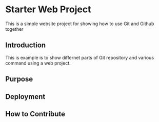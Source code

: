 # Starter Web Project

This is a simple website project for showing how to use Git and Github together

## Introduction

This is example is to show differnet parts of Git repository and various command using a web project.
## Purpose

## Deployment

## How to Contribute